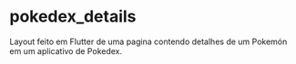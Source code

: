 # pokedex_details
 Layout feito em Flutter de uma pagina contendo detalhes de um Pokemón em um aplicativo de Pokedex.
